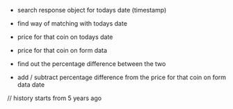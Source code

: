 - search response object for todays date (timestamp)
- find way of matching with todays date


- price for that coin on todays date
- price for that coin on form data

- find out the percentage difference between the two

- add / subtract percentage difference from the price for that coin on form data date


// history starts from 5 years ago
